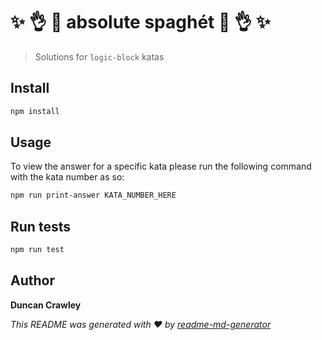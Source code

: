 # :sparkles: :ok_hand: :spaghetti: **absolute spaghét** :spaghetti: :ok_hand: :sparkles:

> Solutions for `logic-block` katas

## Install

```sh
npm install
```

## Usage

To view the answer for a specific kata please run the following command with the kata number as so:

```sh
npm run print-answer KATA_NUMBER_HERE
```

## Run tests

```sh
npm run test
```

## Author

**Duncan Crawley**

_This README was generated with ❤️ by [readme-md-generator](https://github.com/kefranabg/readme-md-generator)_
